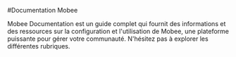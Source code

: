 #Documentation Mobee

Mobee Documentation est un guide complet qui fournit des informations et des ressources sur la configuration et l'utilisation de Mobee, une plateforme puissante pour gérer votre communauté. N'hésitez pas à explorer les différentes rubriques.